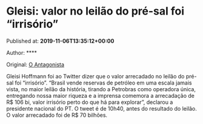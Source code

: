
# Gleisi: valor no leilão do pré-sal foi “irrisório”

Published at: **2019-11-06T13:35:12+00:00**

Author: ****

Original: [O Antagonista](https://www.oantagonista.com/brasil/gleisi-valor-no-leilao-do-pre-sal-foi-irrisorio/)

Gleisi Hoffmann foi ao Twitter dizer que o valor arrecadado no leilão do pré-sal foi “irrisório”.
“Brasil vende reservas de petróleo em uma escala jamais vista, no maior leilão da história, tirando a Petrobras como operadora única, entregando nossa maior riqueza e a imprensa comemora a arrecadação de R$ 106 bi, valor irrisório perto do que há para explorar”, declarou a presidente nacional do PT.
O tweet é de 10h40, antes do resultado do leilão. O valor arrecadado foi de R$ 70 bilhões.
